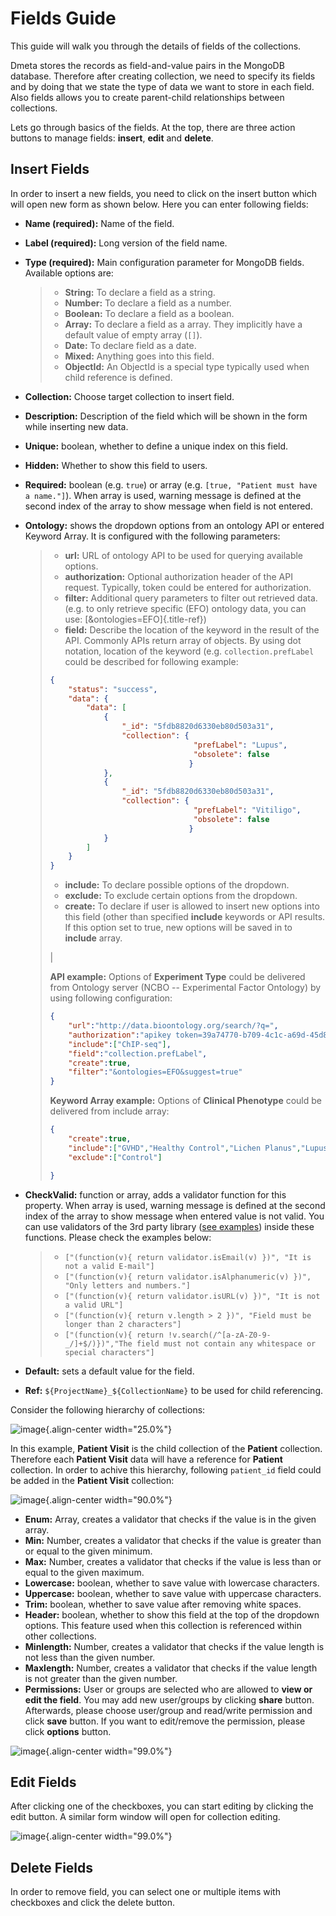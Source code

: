 # Fields Guide

This guide will walk you through the details of fields of the
collections.

Dmeta stores the records as field-and-value pairs in the MongoDB
database. Therefore after creating collection, we need to specify its
fields and by doing that we state the type of data we want to store in
each field. Also fields allows you to create parent-child relationships
between collections.

Lets go through basics of the fields. At the top, there are three action
buttons to manage fields: **insert**, **edit** and **delete**.

## Insert Fields

In order to insert a new fields, you need to click on the insert button
which will open new form as shown below. Here you can enter following
fields:

-   **Name (required):** Name of the field.

-   **Label (required):** Long version of the field name.

-   **Type (required):** Main configuration parameter for MongoDB
    fields. Available options are:

    > -   **String:** To declare a field as a string.
    > -   **Number:** To declare a field as a number.
    > -   **Boolean:** To declare a field as a boolean.
    > -   **Array:** To declare a field as a array. They implicitly have
    >     a default value of empty array (`[]`).
    > -   **Date:** To declare field as a date.
    > -   **Mixed:** Anything goes into this field.
    > -   **ObjectId:** An ObjectId is a special type typically used
    >     when child reference is defined.

-   **Collection:** Choose target collection to insert field.

-   **Description:** Description of the field which will be shown in the
    form while inserting new data.

-   **Unique:** boolean, whether to define a unique index on this field.

-   **Hidden:** Whether to show this field to users.

-   **Required:** boolean (e.g. `true`) or array (e.g.
    `[true, "Patient must have a name."]`). When array is used, warning
    message is defined at the second index of the array to show message
    when field is not entered.

-   **Ontology:** shows the dropdown options from an ontology API or
    entered Keyword Array. It is configured with the following
    parameters:

    > -   **url:** URL of ontology API to be used for querying available
    >     options.
    > -   **authorization:** Optional authorization header of the API
    >     request. Typically, token could be entered for authorization.
    > -   **filter:** Additional query parameters to filter out
    >     retrieved data. (e.g. to only retrieve specific (EFO) ontology
    >     data, you can use: [&ontologies=EFO]{.title-ref})
    > -   **field:** Describe the location of the keyword in the result
    >     of the API. Commonly APIs return array of objects. By using
    >     dot notation, location of the keyword (e.g.
    >     `collection.prefLabel` could be described for following
    >     example:
    >
    > ``` json
    > {
    >     "status": "success",
    >     "data": {
    >         "data": [
    >             {
    >                 "_id": "5fdb8820d6330eb80d503a31",
    >                 "collection": {
    >                                 "prefLabel": "Lupus",
    >                                 "obsolete": false
    >                                }
    >             },
    >             {
    >                 "_id": "5fdb8820d6330eb80d503a31",
    >                 "collection": {
    >                                 "prefLabel": "Vitiligo",
    >                                 "obsolete": false
    >                                }
    >             }
    >         ]
    >     }
    > }
    > ```
    >
    > -   **include:** To declare possible options of the dropdown.
    > -   **exclude:** To exclude certain options from the dropdown.
    > -   **create:** To declare if user is allowed to insert new
    >     options into this field (other than specified **include**
    >     keywords or API results. If this option set to true, new
    >     options will be saved in to **include** array.
    >
    > | 
    >
    > **API example:** Options of **Experiment Type** could be delivered
    > from Ontology server (NCBO -- Experimental Factor Ontology) by
    > using following configuration:
    >
    > ``` json
    > {
    >     "url":"http://data.bioontology.org/search/?q=",
    >     "authorization":"apikey token=39a74770-b709-4c1c-a69d-45d8e117e87a",
    >     "include":["ChIP-seq"],
    >     "field":"collection.prefLabel",
    >     "create":true,
    >     "filter":"&ontologies=EFO&suggest=true"
    > }
    > ```
    >
    > **Keyword Array example:** Options of **Clinical Phenotype** could
    > be delivered from include array:
    >
    > ``` json
    > {   
    >     "create":true,
    >     "include":["GVHD","Healthy Control","Lichen Planus","Lupus","Vitiligo"],
    >     "exclude":["Control"]
    >
    > }
    > ```

-   **CheckValid:** function or array, adds a validator function for
    this property. When array is used, warning message is defined at the
    second index of the array to show message when entered value is not
    valid. You can use validators of the 3rd party library ([see
    examples](https://www.npmjs.com/package/validator)) inside these
    functions. Please check the examples below:

    > -   `["(function(v){ return validator.isEmail(v) })", "It is not a valid E-mail"]`
    > -   `["(function(v){ return validator.isAlphanumeric(v) })", "Only letters and numbers."]`
    > -   `["(function(v){ return validator.isURL(v) })", "It is not a valid URL"]`
    > -   `["(function(v){ return v.length > 2 })", "Field must be longer than 2 characters"]`
    > -   `["(function(v){ return !v.search(/^[a-zA-Z0-9-_/]+$/)})","The field must not contain any whitespace or special characters"]`

-   **Default:** sets a default value for the field.

-   **Ref:** `${ProjectName}_${CollectionName}` to be used for child
    referencing.

Consider the following hierarchy of collections:

![image](../images/fields_reference.png){.align-center width="25.0%"}

In this example, **Patient Visit** is the child collection of the
**Patient** collection. Therefore each **Patient Visit** data will have
a reference for **Patient** collection. In order to achive this
hierarchy, following `patient_id` field could be added in the **Patient
Visit** collection:

![image](../images/fields_reference_example.png){.align-center
width="90.0%"}

-   **Enum:** Array, creates a validator that checks if the value is in
    the given array.
-   **Min:** Number, creates a validator that checks if the value is
    greater than or equal to the given minimum.
-   **Max:** Number, creates a validator that checks if the value is
    less than or equal to the given maximum.
-   **Lowercase:** boolean, whether to save value with lowercase
    characters.
-   **Uppercase:** boolean, whether to save value with uppercase
    characters.
-   **Trim:** boolean, whether to save value after removing white
    spaces.
-   **Header:** boolean, whether to show this field at the top of the
    dropdown options. This feature used when this collection is
    referenced within other collections.
-   **Minlength:** Number, creates a validator that checks if the value
    length is not less than the given number.
-   **Maxlength:** Number, creates a validator that checks if the value
    length is not greater than the given number.
-   **Permissions:** User or groups are selected who are allowed to
    **view or edit the field**. You may add new user/groups by clicking
    **share** button. Afterwards, please choose user/group and
    read/write permission and click **save** button. If you want to
    edit/remove the permission, please click **options** button.

![image](../images/fields_insert.png){.align-center width="99.0%"}

## Edit Fields

After clicking one of the checkboxes, you can start editing by clicking
the edit button. A similar form window will open for collection editing.

![image](../images/fields_edit.png){.align-center width="99.0%"}

## Delete Fields

In order to remove field, you can select one or multiple items with
checkboxes and click the delete button.
